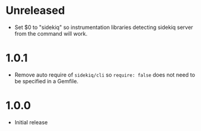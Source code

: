 # Unreleased

* Set $0 to "sidekiq" so instrumentation libraries detecting sidekiq server from the command will work.

# 1.0.1

* Remove auto require of `sidekiq/cli` so `require: false` does not need to be specified in a Gemfile.

# 1.0.0

* Initial release
